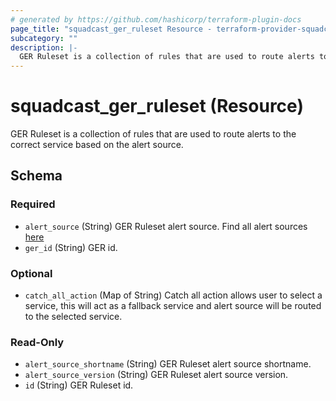 ```yaml
---
# generated by https://github.com/hashicorp/terraform-plugin-docs
page_title: "squadcast_ger_ruleset Resource - terraform-provider-squadcast"
subcategory: ""
description: |-
  GER Ruleset is a collection of rules that are used to route alerts to the correct service based on the alert source.
---
```


# squadcast_ger_ruleset (Resource)

GER Ruleset is a collection of rules that are used to route alerts to the correct service based on the alert source.



<!-- schema generated by tfplugindocs -->
## Schema

### Required

- `alert_source` (String) GER Ruleset alert source. Find all alert sources [here](https://www.squadcast.com/integrations)
- `ger_id` (String) GER id.

### Optional

- `catch_all_action` (Map of String) Catch all action allows user to select a service, this will act as a fallback service and alert source will be routed to the selected service.

### Read-Only

- `alert_source_shortname` (String) GER Ruleset alert source shortname.
- `alert_source_version` (String) GER Ruleset alert source version.
- `id` (String) GER Ruleset id.



